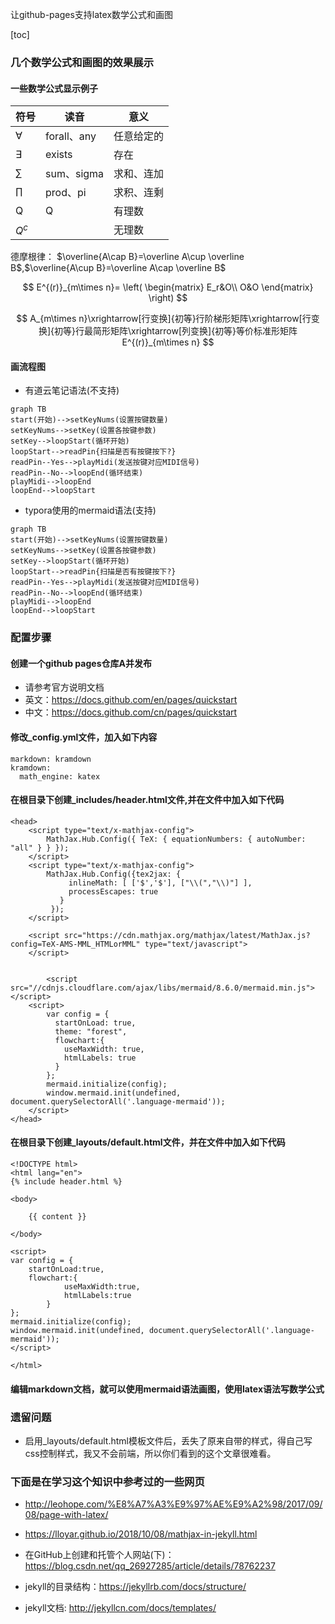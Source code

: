
让github-pages支持latex数学公式和画图

[toc]

### 几个数学公式和画图的效果展示
#### 一些数学公式显示例子

符号|读音|意义
|---|---|---|
$\forall$|forall、any|任意给定的
$\exists$|exists|存在
$\sum$|sum、sigma|求和、连加
$\prod$|prod、pi|求积、连剩
Q|Q|有理数
$Q^c$||无理数

德摩根律： $\overline{A\cap B}=\overline A\cup \overline B$,$\overline{A\cup B}=\overline A\cap \overline B$

$$
E^{(r)}_{m\times n}=
\left(
\begin{matrix}
E_r&O\\
O&O
\end{matrix}
\right)
$$

$$
A_{m\times n}\xrightarrow[行变换]{初等}行阶梯形矩阵\xrightarrow[行变换]{初等}行最简形矩阵\xrightarrow[列变换]{初等}等价标准形矩阵E^{(r)}_{m\times n}
$$

#### 画流程图

+ 有道云笔记语法(不支持)

```
graph TB
start(开始)-->setKeyNums(设置按键数量)
setKeyNums-->setKey(设置各按键参数)
setKey-->loopStart(循环开始)
loopStart-->readPin{扫描是否有按键按下?}
readPin--Yes-->playMidi(发送按键对应MIDI信号)
readPin--No-->loopEnd(循环结束)
playMidi-->loopEnd
loopEnd-->loopStart

```

+ typora使用的mermaid语法(支持)

```mermaid
graph TB
start(开始)-->setKeyNums(设置按键数量)
setKeyNums-->setKey(设置各按键参数)
setKey-->loopStart(循环开始)
loopStart-->readPin{扫描是否有按键按下?}
readPin--Yes-->playMidi(发送按键对应MIDI信号)
readPin--No-->loopEnd(循环结束)
playMidi-->loopEnd
loopEnd-->loopStart
```

### 配置步骤
#### 创建一个github pages仓库A并发布
+ 请参考官方说明文档
+ 英文：https://docs.github.com/en/pages/quickstart
+ 中文：https://docs.github.com/cn/pages/quickstart

#### 修改_config.yml文件，加入如下内容
```
markdown: kramdown
kramdown:
  math_engine: katex
```

#### 在根目录下创建_includes/header.html文件,并在文件中加入如下代码
```
<head>
	<script type="text/x-mathjax-config"> 
   		MathJax.Hub.Config({ TeX: { equationNumbers: { autoNumber: "all" } } }); 
   	</script>
    <script type="text/x-mathjax-config">
    	MathJax.Hub.Config({tex2jax: {
             inlineMath: [ ['$','$'], ["\\(","\\)"] ],
             processEscapes: true
           }
         });
    </script>
    
    <script src="https://cdn.mathjax.org/mathjax/latest/MathJax.js?config=TeX-AMS-MML_HTMLorMML" type="text/javascript">
    </script>
	
	
    	<script src="//cdnjs.cloudflare.com/ajax/libs/mermaid/8.6.0/mermaid.min.js"></script>
	<script>
		var config = {
		  startOnLoad: true,
		  theme: "forest",
		  flowchart:{
		    useMaxWidth: true,
		    htmlLabels: true
		  }
		};
		mermaid.initialize(config);
		window.mermaid.init(undefined, document.querySelectorAll('.language-mermaid'));
	</script>
</head>
```
#### 在根目录下创建_layouts/default.html文件，并在文件中加入如下代码
```
<!DOCTYPE html>
<html lang="en">
{% include header.html %}
	 
<body>	
	
    {{ content }}	
	
</body>

<script>
var config = {
    startOnLoad:true,
    flowchart:{
            useMaxWidth:true,
            htmlLabels:true
        }
};
mermaid.initialize(config);
window.mermaid.init(undefined, document.querySelectorAll('.language-mermaid'));
</script>

</html>
```

#### 编辑markdown文档，就可以使用mermaid语法画图，使用latex语法写数学公式

### 遗留问题
+ 启用_layouts/default.html模板文件后，丢失了原来自带的样式，得自己写css控制样式，我又不会前端，所以你们看到的这个文章很难看。

### 下面是在学习这个知识中参考过的一些网页

+ http://leohope.com/%E8%A7%A3%E9%97%AE%E9%A2%98/2017/09/08/page-with-latex/

+ https://lloyar.github.io/2018/10/08/mathjax-in-jekyll.html

+ 在GitHub上创建和托管个人网站(下)：https://blog.csdn.net/qq_26927285/article/details/78762237


+ jekyll的目录结构：https://jekyllrb.com/docs/structure/


+ jekyll文档:
http://jekyllcn.com/docs/templates/

